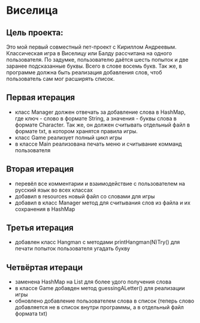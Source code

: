 # Виселица
## Цель проекта:
Это мой первый совместный пет-проект с Кириллом Андреевым. Классическая игра в Виселицу или Балду рассчитана на одного пользователя.
По задумке, пользователю даётся шесть попыток и две заранее подсказанные буквы. Всего в слове восемь букв.
Так же, в программе должна быть реализация добавления слов, чтоб пользователь сам мог расширять список.
## Первая итерация
* класс Manager должен отвечать за добавление слова в HashMap, где ключ - слово в формате String, а значения - буквы слова в формате Character. Так же, он должен считывать отдельный файл в формате txt, в котором хранятся правила игры.
* класс Game реализует полный цикл игры
* в классе Main реализована печать меню и считывание комманд пользователя
## Вторая итерация
* перевёл все комментарии и взаимодействие с пользователем на русский язык во всех классах
* добавил в resources новый файл со словами для игры
* добавил в класс Manager метод для считывания слов из файла и их сохранения в HashMap
## Третья итерация
* добавлен класс Hangman с методами printHangman(N)Try() для печати попыток пользователя угадать букву
## Четвёртая итераци
* заменена HashMap на List для более удого получения слова
* в классе Game добавден метод guessingALetter() для реализации игры
* обновлено добавление пользователем слова в список (теперь слово добавляется не в список внутри программы, а в отдельный файл формата txt)
